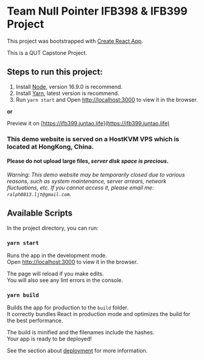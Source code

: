 # Team Null Pointer IFB398 & IFB399 Project

This project was bootstrapped with [Create React App](https://github.com/facebook/create-react-app).

This is a QUT Capstone Project.

## Steps to run this project:
1. Install [Node](https://nodejs.org/en/download/), version 16.9.0 is recommend.
2. Install [Yarn](https://yarnpkg.com/getting-started/install), latest version is recommend.
3. Run `yarn start` and Open [http://localhost:3000](http://localhost:3000) to view it in the browser.

**or**

Preview it on [https://ifb399.juntao.life](https://ifb399.juntao.life)

### This demo website is served on a HostKVM VPS which is located at **HongKong, China**.

#### Please do not upload large files, _server disk space is precious_.

_Warning: This demo website may be temporarily closed due to various reasons, such as system maintenance, server arrears, network fluctuations, etc. If you cannot access it, please email me: `ralph0813.ljt@gmail.com`._

## Available Scripts

In the project directory, you can run:

### `yarn start`

Runs the app in the development mode.\
Open [http://localhost:3000](http://localhost:3000) to view it in the browser.

The page will reload if you make edits.\
You will also see any lint errors in the console.

### `yarn build`

Builds the app for production to the `build` folder.\
It correctly bundles React in production mode and optimizes the build for the best performance.

The build is minified and the filenames include the hashes.\
Your app is ready to be deployed!

See the section about [deployment](https://facebook.github.io/create-react-app/docs/deployment) for more information.
